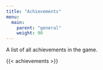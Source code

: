 ```yaml
---
title: "Achievements"
menu:
  main:
    parent: "general"
    weight: 90
---
```


A list of all achievements in the game.

{{< achievements >}}
